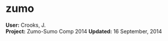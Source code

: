 zumo
====
<b>User:</b> Crooks, J.<br>
<b>Project:</b> Zumo-Sumo Comp 2014
<b>Updated:</b> 16 September, 2014